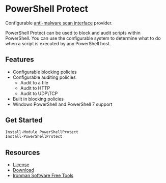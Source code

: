 # PowerShell Protect

Configurable [anti-malware scan interface](https://docs.microsoft.com/en-us/windows/win32/amsi/antimalware-scan-interface-portal) provider.

PowerShell Protect can be used to block and audit scripts within PowerShell. You can use the configurable system to determine what to do when a script is executed by any PowerShell host.

## Features

- Configurable blocking policies
- Configurable auditing policies
  - Audit to a file
  - Audit to HTTP
  - Audit to UDP\TCP
- Built in blocking policies
- Windows PowerShell and PowerShell 7 support

## Get Started 

```powershell
Install-Module PowerShellProtect
Install-PowerShellProtect
```

## Resources

- [License](./LICENSE)
- [Download](https://www.powershellgallery.com/packages/PowerShellProtect)
- [Ironman Software Free Tools](https://ironmansoftware.com/free-powershell-tools)
